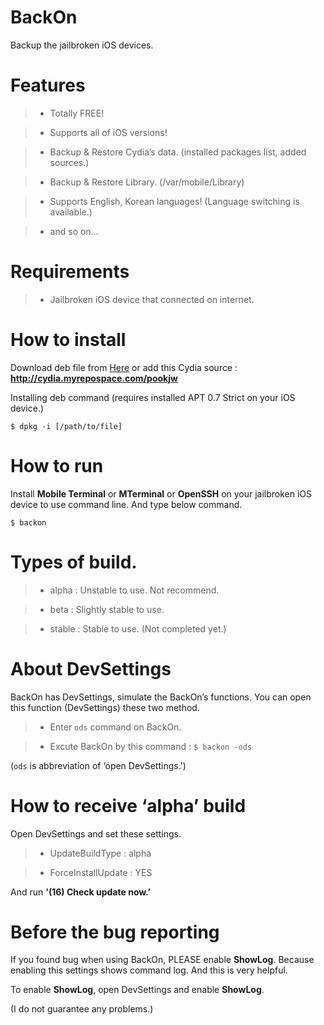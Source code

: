 # BackOn

Backup the jailbroken iOS devices.

# Features

>- Totally FREE!

>- Supports all of iOS versions!

>- Backup & Restore Cydia’s data. (installed packages list, added sources.)

>- Backup & Restore Library. (/var/mobile/Library)

>- Supports English, Korean languages! (Language switching is available.)

>- and so on…

# Requirements

>- Jailbroken iOS device that connected on internet.

# How to install

Download deb file from [Here](https://github.com/pookjw/BackOn/tree/master/deb) or add this Cydia source : **http://cydia.myrepospace.com/pookjw**

Installing deb command (requires installed APT 0.7 Strict on your iOS device.)

```
$ dpkg -i [/path/to/file]
```

# How to run

Install **Mobile Terminal** or **MTerminal** or **OpenSSH** on your jailbroken iOS device to use command line. And type below command.

```
$ backon
```

# Types of build.

>- alpha : Unstable to use. Not recommend.

>- beta : Slightly stable to use.

>- stable : Stable to use. (Not completed yet.)

# About DevSettings

BackOn has DevSettings, simulate the BackOn’s functions. You can open this function (DevSettings) these two method.

>- Enter ```ods``` command on BackOn.

>- Excute BackOn by this command : ```$ backon -ods```

(```ods``` is abbreviation of ‘open DevSettings.')

# How to receive ‘alpha’ build

Open DevSettings and set these settings.

>- UpdateBuildType : alpha

>- ForceInstallUpdate : YES

And run **'(16) Check update now.’**

# Before the bug reporting

If you found bug when using BackOn, PLEASE enable **ShowLog**. Because enabling this settings shows command log. And this is very helpful.

To enable **ShowLog**, open DevSettings and enable **ShowLog**.

(I do not guarantee any problems.)